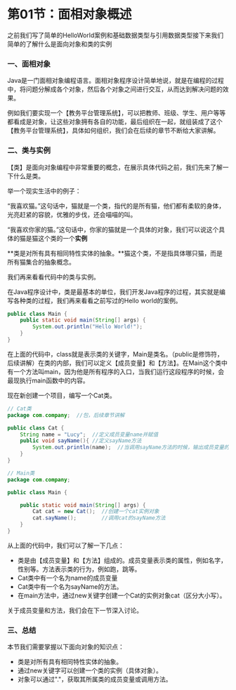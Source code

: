 # 第01节：面相对象概述
之前我们写了简单的HelloWorld案例和基础数据类型与引用数据类型接下来我们简单的了解什么是面向对象和类的实例
### 一、面相对象

Java是一门面相对象编程语言。面相对象程序设计简单地说，就是在编程的过程中，将问题分解成各个对象，然后各个对象之间进行交互，从而达到解决问题的效果。

例如我们要实现一个【教务平台管理系统】，可以把教师、班级、学生、用户等等都看成是对象，让这些对象拥有各自的功能，最后组织在一起，就组装成了这个【教务平台管理系统】，具体如何组织，我们会在后续的章节不断给大家讲解。

### 二、类与实例

【类】是面向对象编程中非常重要的概念，在展示具体代码之前，我们先来了解一下什么是类。

举一个现实生活中的例子：

“我喜欢猫。”这句话中，猫就是一个类，指代的是所有猫，他们都有柔软的身体，光亮赶紧的容貌，优雅的步伐，还会喵喵的叫。

“我喜欢你家的猫。”这句话中，你家的猫就是一个具体的对象，我们可以说这个具体的猫是猫这个类的一个**实例**

**类是对所有具有相同特性实体的抽象。**猫这个类，不是指具体哪只猫，而是所有猫集合的抽象概念。

我们再来看看代码中的类与实例。

在Java程序设计中，类是最基本的单位，我们开发Java程序的过程，其实就是编写各种类的过程，我们再来看看之前写过的Hello world的案例。

``` java
public class Main {
    public static void main(String[] args) {
        System.out.println("Hello World!");
    }
}
```

在上面的代码中，class就是表示类的关键字，Main是类名。（public是修饰符，后续讲解）在类的内部，我们可以定义【成员变量】和【方法】。在Main这个类中有一个方法叫main，因为他是所有程序的入口，当我们运行这段程序的时候，会最现执行main函数中的内容。

现在新创建一个项目，编写一个Cat类。

``` java
// Cat类
package com.company;  //包，后续章节讲解

public class Cat {
    String name = "Lucy";  //定义成员变量name并赋值
    public void sayName(){ //定义sayName方法
        System.out.println(name);  //当调用sayName方法的时候，输出成员变量的值
    }
}

// Main类
package com.company;  

public class Main {

    public static void main(String[] args) {
        Cat cat = new Cat();  //创建一个cat实例对象
        cat.sayName();        //调用cat的sayName方法
    }
}

```

从上面的代码中，我们可以了解一下几点：

* 类是由【成员变量】和【方法】组成的。成员变量表示类的属性，例如名字，性别等。方法表示类的行为，例如跑，跳等。
* Cat类中有一个名为name的成员变量
* Cat类中有一个名为sayName的方法。
* 在main方法中，通过new关键字创建一个Cat的实例对象cat（区分大小写）。

关于成员变量和方法，我们会在下一节深入讨论。

### 三、总结

本节我们需要掌握以下面向对象的知识点：

* 类是对所有具有相同特性实体的抽象。
* 通过new关键字可以创建一个类的实例（具体对象）。
* 对象可以通过"."，获取其所属类的成员变量或调用方法。

